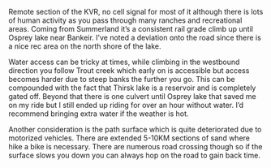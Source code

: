 Remote section of the KVR, no cell signal for most of it although there is lots of human activity as you pass through many ranches and recreational areas. Coming from Summerland it’s a consistent rail grade climb up until Osprey lake near Bankeir. I’ve noted a deviation onto the road since there is a nice rec area on the north shore of the lake. 

Water access can be tricky at times, while climbing in the westbound direction you follow Trout creek which early on is accessible but access becomes harder due to steep banks the further you go. This can be compounded with the fact that Thirsk lake is a reservoir and is completely gated off. Beyond that there is one culvert until Osprey lake that saved me on my ride but I still ended up riding for over an hour without water. I’d recommend bringing extra water if the weather is hot.

Another consideration is the path surface which is quite deteriorated due to motorized vehicles. There are extended 5-10KM sections of sand where hike a bike is necessary. There are numerous road crossing though so if the surface slows you down you can always hop on the road to gain back time.